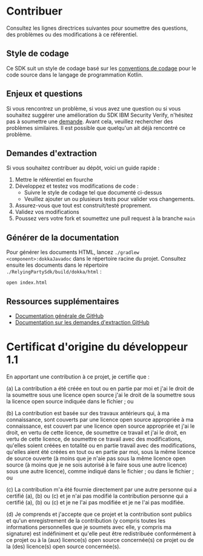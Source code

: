 # Contribuer

Consultez les lignes directrices suivantes pour soumettre des questions, des problèmes ou des modifications à ce référentiel.

## Style de codage
Ce SDK suit un style de codage basé sur les [conventions de codage](https://kotlinlang.org/docs/coding-conventions.html/) pour le code source dans le langage de programmation Kotlin.

## Enjeux et questions

Si vous rencontrez un problème, si vous avez une question ou si vous souhaitez suggérer une amélioration du SDK IBM Security Verify, n'hésitez pas à soumettre une [demande](https://github.com/ibm-security-verify/webauthn-relying-party-sdk-android/issues).
Avant cela, veuillez rechercher des problèmes similaires. Il est possible que quelqu'un ait déjà rencontré ce problème.

## Demandes d'extraction

Si vous souhaitez contribuer au dépôt, voici un guide rapide :

1. Mettre le référentiel en fourche
2. Développez et testez vos modifications de code :
   * Suivre le style de codage tel que documenté ci-dessus
   * Veuillez ajouter un ou plusieurs tests pour valider vos changements.
3. Assurez-vous que tout est construit/testé proprement.
4. Validez vos modifications
5. Poussez vers votre fork et soumettez une pull request à la branche `main`


## Générer de la documentation

Pour générer les documents HTML, lancez `./gradlew <component>:dokkaJavadoc` dans le répertoire racine du projet. Consultez ensuite les documents dans le répertoire `./RelyingPartySdk/build/dokka/html` :

```
open index.html
```


## Ressources supplémentaires

* [Documentation générale de GitHub](https://help.github.com/)
* [Documentation sur les demandes d'extraction GitHub](https://help.github.com/send-pull-requests/)


# Certificat d'origine du développeur 1.1

En apportant une contribution à ce projet, je certifie que :

(a) La contribution a été créée en tout ou en partie par moi et j'ai le droit de la soumettre sous une licence open source
j'ai le droit de la soumettre sous la licence open source
indiquée dans le fichier ; ou

(b) La contribution est basée sur des travaux antérieurs qui, à ma connaissance, sont couverts par une licence open source appropriée
à ma connaissance, est couvert par une licence open source appropriée et j'ai le droit, en vertu de cette licence, de soumettre ce travail
et j'ai le droit, en vertu de cette licence, de soumettre ce travail avec des modifications, qu'elles soient créées en totalité ou en partie
travail avec des modifications, qu'elles aient été créées en tout ou en partie par moi, sous la même licence de source ouverte (à moins que je n'aie pas
sous la même licence open source (à moins que je ne sois autorisé à le faire sous une autre licence)
sous une autre licence), comme indiqué dans le fichier ; ou
dans le fichier ; ou

(c) La contribution m'a été fournie directement par une autre personne qui a certifié (a), (b) ou (c) et je n'ai pas modifié la contribution
personne qui a certifié (a), (b) ou (c) et je ne l'ai pas modifiée
et je ne l'ai pas modifiée.

(d) Je comprends et j'accepte que ce projet et la contribution
sont publics et qu'un enregistrement de la contribution (y compris toutes les
informations personnelles que je soumets avec elle, y compris ma signature) est
indéfiniment et qu'elle peut être redistribuée conformément à ce projet ou à la (aux) licence(s) open source concernée(s)
ce projet ou de la (des) licence(s) open source concernée(s).

<!-- v2.3.7 : caits-prod-app-gp_webui_20241231T140319-6_en_fr -->